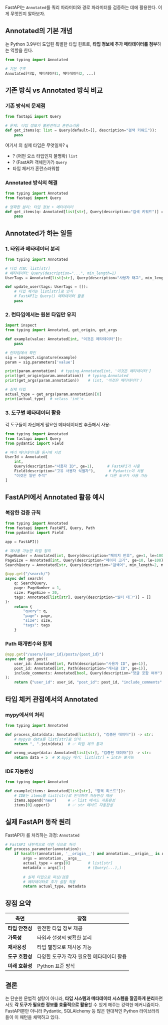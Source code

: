 FastAPI는 `Annotated`를 쿼리 파라미터와 경로 파라미터를 검증하는 데에 활용한다. 이게 무엇인지 알아보자.

## Annotated의 기본 개념
는 Python 3.9부터 도입된 특별한 타입 힌트로, **타입 정보에 추가 메타데이터를 첨부**하는 역할을 한다. 
``` python
from typing import Annotated

# 기본 구조
Annotated[타입, 메타데이터1, 메타데이터2, ...]
```
## 기존 방식 vs Annotated 방식 비교
### 기존 방식의 문제점
``` python
from fastapi import Query

# 문제: 타입 정보가 불완전하고 혼란스러움
def get_items(q: list = Query(default=[], description="검색 키워드")):
    pass
```
여기서 의 실제 타입은 무엇일까? `q`
- ? (어떤 요소 타입인지 불명확) `list`
- ? (FastAPI 객체인가?) `Query`
- 타입 체커가 혼란스러워함

### Annotated 방식의 해결
``` python
from typing import Annotated
from fastapi import Query

# 명확한 분리: 타입 정보 + 메타데이터
def get_items(q: Annotated[list[str], Query(description="검색 키워드")] = []):
    pass
```
## Annotated가 하는 일들
### 1. 타입과 메타데이터 분리
``` python
from typing import Annotated

# 타입 정보: list[str]
# 메타데이터: Query(description="...", min_length=1)
UserTags = Annotated[list[str], Query(description="사용자 태그", min_length=1)]

def update_user(tags: UserTags = []):
    # 타입 체커는 list[str]로 인식
    # FastAPI는 Query() 메타데이터 활용
    pass
```
### 2. 런타임에서는 원본 타입만 유지
``` python
import inspect
from typing import Annotated, get_origin, get_args

def example(value: Annotated[int, "이것은 메타데이터"]):
    pass

# 런타임에서 확인
sig = inspect.signature(example)
param = sig.parameters['value']

print(param.annotation)  # typing.Annotated[int, '이것은 메타데이터']
print(get_origin(param.annotation))  # typing.Annotated
print(get_args(param.annotation))    # (int, '이것은 메타데이터')

# 실제 타입
actual_type = get_args(param.annotation)[0]
print(actual_type)  # <class 'int'>
```
### 3. 도구별 메타데이터 활용
각 도구들이 자신에게 필요한 메타데이터만 추출해서 사용:
``` python
from typing import Annotated
from fastapi import Query
from pydantic import Field

# 여러 메타데이터를 동시에 지정
UserId = Annotated[
    int,
    Query(description="사용자 ID", ge=1),      # FastAPI가 사용
    Field(description="고유 사용자 식별자"),      # Pydantic이 사용
    "이것은 일반 주석"                          # 다른 도구가 사용 가능
]
```
## FastAPI에서 Annotated 활용 예시
### 복잡한 검증 규칙
``` python
from typing import Annotated
from fastapi import FastAPI, Query, Path
from pydantic import Field

app = FastAPI()

# 재사용 가능한 타입 정의
PageNumber = Annotated[int, Query(description="페이지 번호", ge=1, le=1000)]
PageSize = Annotated[int, Query(description="페이지 크기", ge=10, le=100)]
SearchQuery = Annotated[str, Query(description="검색어", min_length=2, max_length=50)]

@app.get("/search/")
async def search(
    q: SearchQuery,
    page: PageNumber = 1,
    size: PageSize = 20,
    tags: Annotated[list[str], Query(description="필터 태그")] = []
):
    return {
        "query": q,
        "page": page,
        "size": size,
        "tags": tags
    }
```
### Path 매개변수와 함께
``` python
@app.get("/users/{user_id}/posts/{post_id}")
async def get_post(
    user_id: Annotated[int, Path(description="사용자 ID", ge=1)],
    post_id: Annotated[int, Path(description="게시글 ID", ge=1)],
    include_comments: Annotated[bool, Query(description="댓글 포함 여부")] = False
):
    return {"user_id": user_id, "post_id": post_id, "include_comments": include_comments}
```
## 타입 체커 관점에서의 Annotated
### mypy에서의 처리
``` python
from typing import Annotated

def process_data(data: Annotated[list[str], "검증된 데이터"]) -> str:
    # mypy는 data를 list[str]로 인식
    return ", ".join(data)  # ✅ 타입 체크 통과

def wrong_usage(data: Annotated[list[str], "검증된 데이터"]) -> str:
    return data + 5  # ❌ mypy 에러: list[str] + int는 불가능
```
### IDE 자동완성
``` python
from typing import Annotated

def example(items: Annotated[list[str], "항목 리스트"]):
    # IDE는 items를 list[str]로 인식하여 자동완성 제공
    items.append("new")     # ✅ list 메서드 자동완성
    items[0].upper()        # ✅ str 메서드 자동완성
```
## 실제 FastAPI 동작 원리
FastAPI가 를 처리하는 과정: `Annotated`
``` python
# FastAPI 내부적으로 이런 식으로 처리
def process_parameter(annotation):
    if hasattr(annotation, '__origin__') and annotation.__origin__ is Annotated:
        args = annotation.__args__
        actual_type = args[0]        # list[str]
        metadata = args[1:]          # (Query(...),)
        
        # 실제 타입으로 파싱/검증
        # 메타데이터로 추가 설정 적용
        return actual_type, metadata
```
## 장점 요약

| 측면 | 장점 |
| --- | --- |
| **타입 안전성** | 완전한 타입 정보 제공 |
| **가독성** | 타입과 설정의 명확한 분리 |
| **재사용성** | 타입 별칭으로 재사용 가능 |
| **도구 호환성** | 다양한 도구가 각자 필요한 메타데이터 활용 |
| **미래 호환성** | Python 표준 방식 |
## 결론
는 단순한 문법적 설탕이 아니라, **타입 시스템과 메타데이터 시스템을 깔끔하게 분리**하면서도 **각 도구가 필요한 정보를 효율적으로 활용**할 수 있게 해주는 강력한 메커니즘이다. FastAPI뿐만 아니라 Pydantic, SQLAlchemy 등 많은 현대적인 Python 라이브러리들이 이 패턴을 채택하고 있다. 
